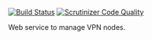 [![Build Status](https://travis-ci.org/eduvpn/vpn-server-api.svg?branch=master)](https://travis-ci.org/eduvpn/vpn-server-api)
[![Scrutinizer Code Quality](https://scrutinizer-ci.com/g/eduvpn/vpn-server-api/badges/quality-score.png?b=master)](https://scrutinizer-ci.com/g/eduvpn/vpn-server-api/?branch=master)

Web service to manage VPN nodes.
